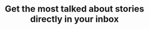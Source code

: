---
title: "Get the most talked about stories directly in your inbox"
subtext: "Every week we share the most relevant news in tech, culture and entertainment. Join our community of over 10,000 readers."
formPlaceholder: "Enter your email"
formButtonText: "Subscribe"
formAction: "#"
formFooterText: "Your privacy is important to us. We promise not to send you spam!"
---
